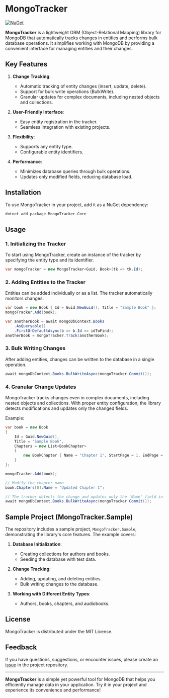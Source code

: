 # MongoTracker

[![NuGet](https://img.shields.io/nuget/v/MongoTracker.Core.svg)](https://www.nuget.org/packages/MongoTracker.Core)

**MongoTracker** is a lightweight ORM (Object-Relational Mapping) library for MongoDB that automatically tracks changes in entities and performs bulk database operations. It simplifies working with MongoDB by providing a convenient interface for managing entities and their changes.

## Key Features

1. **Change Tracking**:
   - Automatic tracking of entity changes (insert, update, delete).
   - Support for bulk write operations (BulkWrite).
   - Granular updates for complex documents, including nested objects and collections.

2. **User-Friendly Interface**:
   - Easy entity registration in the tracker.
   - Seamless integration with existing projects.

3. **Flexibility**:
   - Supports any entity type.
   - Configurable entity identifiers.

4. **Performance**:
   - Minimizes database queries through bulk operations.
   - Updates only modified fields, reducing database load.

## Installation

To use MongoTracker in your project, add it as a NuGet dependency:

```bash  
dotnet add package MongoTracker.Core
```  

## Usage

### 1. Initializing the Tracker

To start using MongoTracker, create an instance of the tracker by specifying the entity type and its identifier.

```csharp  
var mongoTracker = new MongoTracker<Guid, Book>(tk => tk.Id);  
```  

### 2. Adding Entities to the Tracker

Entities can be added individually or as a list. The tracker automatically monitors changes.

```csharp  
var book = new Book { Id = Guid.NewGuid(), Title = "Sample Book" };  
mongoTracker.Add(book);  

var anotherBook = await mongoDbContext.Books  
    .AsQueryable()  
    .FirstOrDefaultAsync(b => b.Id == idToFind);  
anotherBook = mongoTracker.Track(anotherBook);  
```  

### 3. Bulk Writing Changes

After adding entities, changes can be written to the database in a single operation.

```csharp  
await mongoDbContext.Books.BulkWriteAsync(mongoTracker.Commit());  
```  

### 4. Granular Change Updates

MongoTracker tracks changes even in complex documents, including nested objects and collections. With proper entity configuration, the library detects modifications and updates only the changed fields.

Example:

```csharp  
var book = new Book  
{  
    Id = Guid.NewGuid(),  
    Title = "Sample Book",  
    Chapters = new List<BookChapter>  
    {  
        new BookChapter { Name = "Chapter 1", StartPage = 1, EndPage = 10 }  
    }  
};  

mongoTracker.Add(book);  

// Modify the chapter name  
book.Chapters[0].Name = "Updated Chapter 1";  

// The tracker detects the change and updates only the 'Name' field in the 'Chapters' collection.  
await mongoDbContext.Books.BulkWriteAsync(mongoTracker.Commit());  
```  

## Sample Project (MongoTracker.Sample)

The repository includes a sample project, `MongoTracker.Sample`, demonstrating the library's core features. The example covers:

1. **Database Initialization**:
   - Creating collections for authors and books.
   - Seeding the database with test data.

2. **Change Tracking**:
   - Adding, updating, and deleting entities.
   - Bulk writing changes to the database.

3. **Working with Different Entity Types**:
   - Authors, books, chapters, and audiobooks.

## License

MongoTracker is distributed under the MIT License.

## Feedback

If you have questions, suggestions, or encounter issues, please create an [issue](https://github.com/your-repo/issues) in the project repository.

---  

**MongoTracker** is a simple yet powerful tool for MongoDB that helps you efficiently manage data in your application. Try it in your project and experience its convenience and performance!
